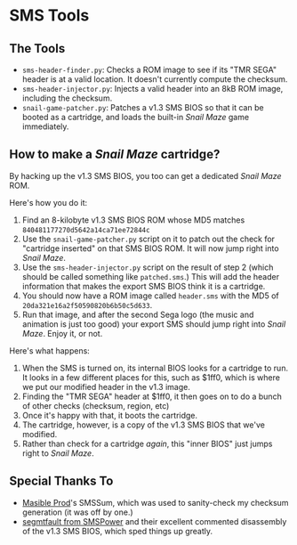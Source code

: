 # SMS Tools

## The Tools
 * `sms-header-finder.py`: Checks a ROM image to see if its "TMR SEGA" header is at a valid location. It doesn't currently compute the checksum.
 * `sms-header-injector.py`: Injects a valid header into an 8kB ROM image, including the checksum.
 * `snail-game-patcher.py`: Patches a v1.3 SMS BIOS so that it can be booted as a cartridge, and loads the built-in _Snail Maze_ game immediately.

## How to make a _Snail Maze_ cartridge?
By hacking up the v1.3 SMS BIOS, you too can get a dedicated _Snail Maze_ ROM.

Here's how you do it:
 1. Find an 8-kilobyte v1.3 SMS BIOS ROM whose MD5 matches `840481177270d5642a14ca71ee72844c`
 2. Use the `snail-game-patcher.py` script on it to patch out the check for "cartridge inserted" on that SMS BIOS ROM. It will now jump right into _Snail Maze_.
 3. Use the `sms-header-injector.py` script on the result of step 2 (which should be called something like `patched.sms`.) This will add the header information that makes the export SMS BIOS think it is a cartridge.
 4. You should now have a ROM image called `header.sms` with the MD5 of `20da321e16a2f50590820b6b50c5d633`.
 5. Run that image, and after the second Sega logo (the music and animation is just too good) your export SMS should jump right into _Snail Maze_. Enjoy it, or not.

Here's what happens:
 1. When the SMS is turned on, its internal BIOS looks for a cartridge to run. It looks in a few different places for this, such as $1ff0, which is where we put our modified header in the v1.3 image.
 2. Finding the "TMR SEGA" header at $1ff0, it then goes on to do a bunch of other checks (checksum, region, etc)
 3. Once it's happy with that, it boots the cartridge.
 4. The cartridge, however, is a copy of the v1.3 SMS BIOS that we've modified.
 5. Rather than check for a cartridge _again_, this "inner BIOS" just jumps right to _Snail Maze_.

## Special Thanks To
 * [Masible Prod](https://github.com/masible/smssum)'s SMSSum, which was used to sanity-check my checksum generation (it was off by one.)
 * [segmtfault from SMSPower](https://www.smspower.org/forums/15317-BIOS13FullyCommentedDisassembly) and their excellent commented disassembly of the v1.3 SMS BIOS, which sped things up greatly.
